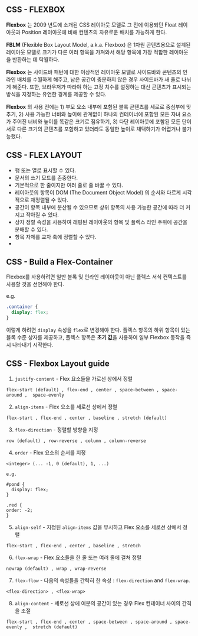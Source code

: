 ## CSS - FLEXBOX

**Flexbox** 는 2009 년도에 소개된 CSS 레이아웃 모델로 그 전에 이용되던 Float 레이아웃과 Position 레이아웃에 비해 컨텐츠의 자유로운 배치를 가능하게 한다.

**FBLM** (Flexible Box Layout Model, a.k.a. Flexbox) 은 1차원 콘텐츠용으로 설계된 레이아웃 모델로 크기가 다른 여러 항목을 가져와서 해당 항목에 가장 적합한 레이아웃을 반환하는 데 탁월하다.

**Flexbox** 는 사이드바 패턴에 대한 이상적인 레이아웃 모델로 사이드바와 콘텐츠의 인라인 배치를 수월하게 해주고, 남은 공간이 충분하지 않은 경우 사이드바가 새 줄로 나뉘게 해준다. 또한, 브라우저가 따라야 하는 고정 치수를 설정하는 대신 콘텐츠가 표시되는 방식을 지정하는 유연한 경계를 제공할 수 있다.

**Flexbox** 의 사용 전에는 1) 부모 요소 내부에 포함된 블록 콘텐츠를 세로로 중심부에 맞추기, 2) 사용 가능한 너비와 높이에 관계없이 하나의 컨테이너에 포함된 모든 자녀 요소가 주어진 너비와 높이를 똑같은 크기로 점유하기, 3) 다단 레이아웃에 포함된 모든 단이 서로 다른 크기의 콘텐츠를 포함하고 있더라도 동일한 높이로 채택하기가 어렵거나 불가능했다.

## CSS - FLEX LAYOUT

- 행 또는 열로 표시할 수 있다.
- 문서의 쓰기 모드를 존중한다.
- 기본적으로 한 줄이지만 여러 줄로 줄 바꿀 수 있다.
- 레이아웃의 항목이 DOM (The Document Object Model) 의 순서와 다르게 시각적으로 재정렬될 수 있다.
- 공간이 항목 내부에 분산될 수 있으므로 상위 항목의 사용 가능한 공간에 따라 더 커지고 작아질 수 있다.
- 상자 정렬 속성을 사용하여 래핑된 레이아웃의 항목 및 플렉스 라인 주위에 공간을 분배할 수 있다.
- 항목 자체를 교차 축에 정렬할 수 있다.
- 

## CSS - Build a Flex-Container

Flexbox를 사용하려면 일반 블록 및 인라인 레이아웃이 아닌 플렉스 서식 컨텍스트를 사용할 것을 선언해야 한다.



e.g.

``` css
.container {
  display: flex;
}
```

이렇게 하려면 `display` 속성을 `flex`로 변경해야 한다. 플렉스 항목의 하위 항목이 있는 블록 수준 상자를 제공하고, 플렉스 항목은 **초기 값**을 사용하여 일부 Flexbox 동작을 즉시 나타내기 시작한다.



## CSS - Flexbox Layout guide

1. `justify-content` - Flex 요소들을 가로선 상에서 정렬

```
flex-start (default) , flex-end , center , space-between , space-around ,  space-evenly
```



2. `align-items` - Flex 요소를 세로선 상에서 정렬

```
flex-start , flex-end , center , baseline , stretch (default)
```



3. `flex-direction` - 정렬할 방향을 지정

```
row (default) , row-reverse , column , column-reverse
```



4. `order` - Flex 요소의 순서를 지정

```
<integer> (... -1, 0 (default), 1, ...)

e.g.

#pond {
  display: flex;
}

.red {
order: -2;
}
```



5. `align-self` - 지정된 `align-items` 값을 무시하고 Flex 요소를 세로선 상에서 정렬

```
flex-start , flex-end , center , baseline , stretch
```



6. `flex-wrap` - Flex 요소들을 한 줄 또는 여러 줄에 걸쳐 정렬

```
nowrap (default) , wrap , wrap-reverse
```



7. `flex-flow` - 다음의 속성들을 간략히 한 속성 : `flex-direction` and `flex-wrap`.

```
<flex-direction> , <flex-wrap>
```



8. `align-content` - 세로선 상에 여분의 공간이 있는 경우 Flex 컨테이너 사이의 간격을 조절

```
flex-start , flex-end , center , space-between , space-around , space-evenly ,  stretch (default)
```

